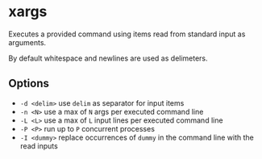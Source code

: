 # xargs

Executes a provided command using items read from standard input as
arguments.

By default whitespace and newlines are used as delimeters.

## Options

* `-d <delim>` use `delim` as separator for input items
* `-n <N>` use a max of `N` args per executed command line
* `-L <L>` use a max of `L` input lines per executed command line
* `-P <P>` run up to `P` concurrent processes
* `-I <dummy>` replace occurrences of `dummy` in the command line
  with the read inputs
